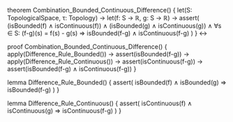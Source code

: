 theorem Combination_Bounded_Continuous_Difference() {
  let(S: TopologicalSpace, τ: Topology) →
  let(f: S → ℝ, g: S → ℝ) →
  assert(
    (isBounded(f) ∧ isContinuous(f)) ∧
    (isBounded(g) ∧ isContinuous(g)) ∧
    ∀s ∈ S: (f-g)(s) = f(s) - g(s)
    ⇒
    isBounded(f-g) ∧ isContinuous(f-g)
  )
} ↔

proof Combination_Bounded_Continuous_Difference() {
  apply(Difference_Rule_Bounded()) →
  assert(isBounded(f-g)) →
  apply(Difference_Rule_Continuous()) →
  assert(isContinuous(f-g)) →
  assert(isBounded(f-g) ∧ isContinuous(f-g))
}

lemma Difference_Rule_Bounded() {
  assert(
    isBounded(f) ∧ isBounded(g) ⇒ isBounded(f-g)
  )
}

lemma Difference_Rule_Continuous() {
  assert(
    isContinuous(f) ∧ isContinuous(g) ⇒ isContinuous(f-g)
  )
}